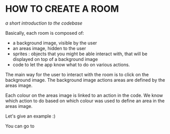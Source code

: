 # HOW TO CREATE A ROOM

_a short introduction to the codebase_

Basically, each room is composed of:

- a background image, visible by the user
- an areas image, hidden to the user
- sprites : objects that you might be able interact with, 
  that will be displayed on top of a background image
- code to let the app know what to do on various actions.

The main way for the user to interact with the room is to click on the background image.
The background image actions areas are defined by the areas image.

Each colour on the areas image is linked to an action in the code.
We know which action to do based on which colour was used to define an area in the areas image.

Let's give an example :)

You can go to 
